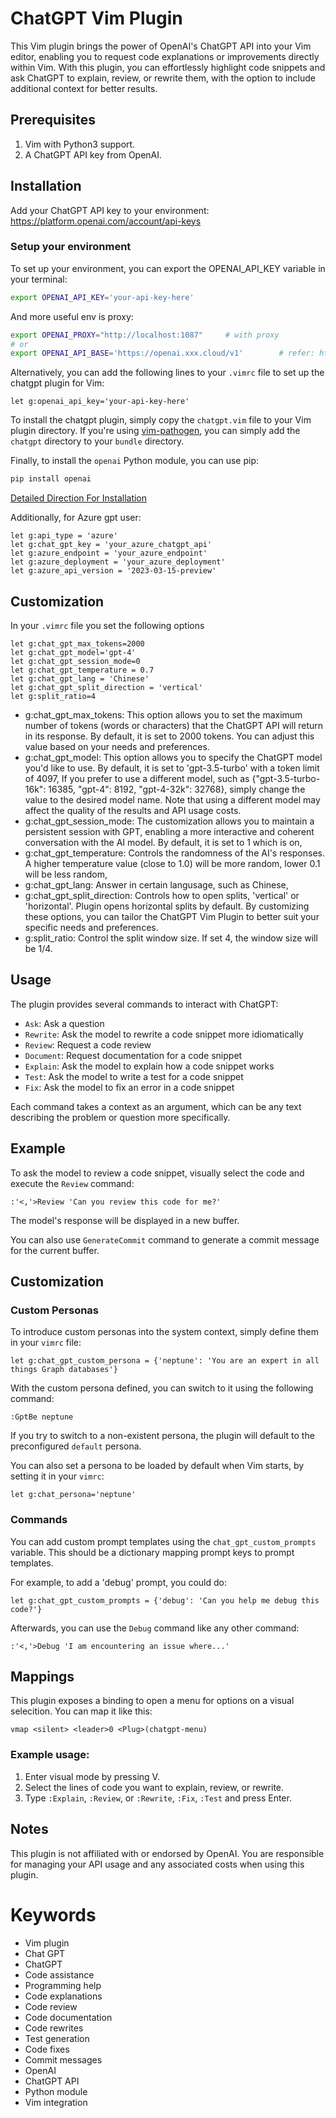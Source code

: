 # ChatGPT Vim Plugin

This Vim plugin brings the power of OpenAI's ChatGPT API into your Vim editor, enabling you to request code explanations or improvements directly within Vim. With this plugin, you can effortlessly highlight code snippets and ask ChatGPT to explain, review, or rewrite them, with the option to include additional context for better results.

## Prerequisites

1) Vim with Python3 support.
1) A ChatGPT API key from OpenAI.

## Installation
Add your ChatGPT API key to your environment:
https://platform.openai.com/account/api-keys

### Setup your environment
To set up your environment, you can export the OPENAI_API_KEY variable in your terminal:
```bash
export OPENAI_API_KEY='your-api-key-here'
```
And more useful env is proxy:
```bash
export OPENAI_PROXY="http://localhost:1087"     # with proxy
# or
export OPENAI_API_BASE='https://openai.xxx.cloud/v1'        # refer: https://github.com/egoist/openai-proxy
```

Alternatively, you can add the following lines to your `.vimrc` file to set up the chatgpt plugin for Vim:
```vim
let g:openai_api_key='your-api-key-here'
```

To install the chatgpt plugin, simply copy the `chatgpt.vim` file to your Vim plugin directory. If you're using [vim-pathogen](https://github.com/tpope/vim-pathogen), you can simply add the `chatgpt` directory to your `bundle` directory.

Finally, to install the `openai` Python module, you can use pip:
```bash
pip install openai
```
[Detailed Direction For Installation](https://github.com/CoderCookE/vim-chatgpt/issues/4#issuecomment-1704607737)

Additionally, for Azure gpt user:
```
let g:api_type = 'azure'
let g:chat_gpt_key = 'your_azure_chatgpt_api'
let g:azure_endpoint = 'your_azure_endpoint'
let g:azure_deployment = 'your_azure_deployment'
let g:azure_api_version = '2023-03-15-preview'
```

## Customization
In your `.vimrc` file you set the following options

```vim
let g:chat_gpt_max_tokens=2000
let g:chat_gpt_model='gpt-4'
let g:chat_gpt_session_mode=0
let g:chat_gpt_temperature = 0.7
let g:chat_gpt_lang = 'Chinese'
let g:chat_gpt_split_direction = 'vertical'
let g:split_ratio=4
```

 - g:chat_gpt_max_tokens: This option allows you to set the maximum number of tokens (words or characters) that the ChatGPT API will return in its response. By default, it is set to 2000 tokens. You can adjust this value based on your needs and preferences.
 - g:chat_gpt_model: This option allows you to specify the ChatGPT model you'd like to use. By default, it is set to 'gpt-3.5-turbo' with a token limit of 4097, If you prefer to use a different model, such as {"gpt-3.5-turbo-16k": 16385, "gpt-4": 8192, "gpt-4-32k": 32768}, simply change the value to the desired model name. Note that using a different model may affect the quality of the results and API usage costs.
 - g:chat_gpt_session_mode: The customization allows you to maintain a persistent session with GPT, enabling a more interactive and coherent conversation with the AI model. By default, it is set to 1 which is on,
 - g:chat_gpt_temperature: Controls the randomness of the AI's responses. A higher temperature value (close to 1.0) will be more random, lower 0.1 will be less random,
 - g:chat_gpt_lang: Answer in certain langusage, such as Chinese,
 - g:chat_gpt_split_direction: Controls how to open splits, 'vertical' or 'horizontal'. Plugin opens horizontal splits by default.
By customizing these options, you can tailor the ChatGPT Vim Plugin to better suit your specific needs and preferences.
 - g:split_ratio: Control the split window size. If set 4, the window size will be 1/4.

## Usage

The plugin provides several commands to interact with ChatGPT:

- `Ask`: Ask a question
- `Rewrite`: Ask the model to rewrite a code snippet more idiomatically
- `Review`: Request a code review
- `Document`: Request documentation for a code snippet
- `Explain`: Ask the model to explain how a code snippet works
- `Test`: Ask the model to write a test for a code snippet
- `Fix`: Ask the model to fix an error in a code snippet

Each command takes a context as an argument, which can be any text describing the problem or question more specifically.

## Example

To ask the model to review a code snippet, visually select the code and execute the `Review` command:

```vim
:'<,'>Review 'Can you review this code for me?'
```

The model's response will be displayed in a new buffer.

You can also use `GenerateCommit` command to generate a commit message for the current buffer.

## Customization

### Custom Personas

To introduce custom personas into the system context, simply define them in your `vimrc` file:

```vim
let g:chat_gpt_custom_persona = {'neptune': 'You are an expert in all things Graph databases'}
```

With the custom persona defined, you can switch to it using the following command:

```vim
:GptBe neptune
```

If you try to switch to a non-existent persona, the plugin will default to the preconfigured `default` persona.

You can also set a persona to be loaded by default when Vim starts, by setting it in your `vimrc`:

```vim
let g:chat_persona='neptune'
```

### Commands

You can add custom prompt templates using the `chat_gpt_custom_prompts` variable. This should be a dictionary mapping prompt keys to prompt templates.

For example, to add a 'debug' prompt, you could do:

```vim
let g:chat_gpt_custom_prompts = {'debug': 'Can you help me debug this code?'}
```

Afterwards, you can use the `Debug` command like any other command:

```vim
:'<,'>Debug 'I am encountering an issue where...'
```

## Mappings

This plugin exposes a binding to open a menu for options on a visual selecition. You can map it like this:
```
vmap <silent> <leader>0 <Plug>(chatgpt-menu)
```

### Example usage:
1) Enter visual mode by pressing V.
1) Select the lines of code you want to explain, review, or rewrite.
1) Type `:Explain`, `:Review`, or `:Rewrite`, `:Fix`, `:Test` and press Enter.

## Notes
This plugin is not affiliated with or endorsed by OpenAI. You are responsible for managing your API usage and any associated costs when using this plugin.

# Keywords
- Vim plugin
- Chat GPT
- ChatGPT
- Code assistance
- Programming help
- Code explanations
- Code review
- Code documentation
- Code rewrites
- Test generation
- Code fixes
- Commit messages
- OpenAI
- ChatGPT API
- Python module
- Vim integration
